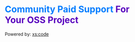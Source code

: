 <h1 style="color: #5a00bf;"><span style="color: #007eff;">Community Paid Support </span><span style="color: #5a00bf;">For Your&nbsp;</span><span style="color: #5a00bf;">OSS Project</span></h1>
<p>Powered by: <a href="https://xscode.com">xs:code</a></p>

